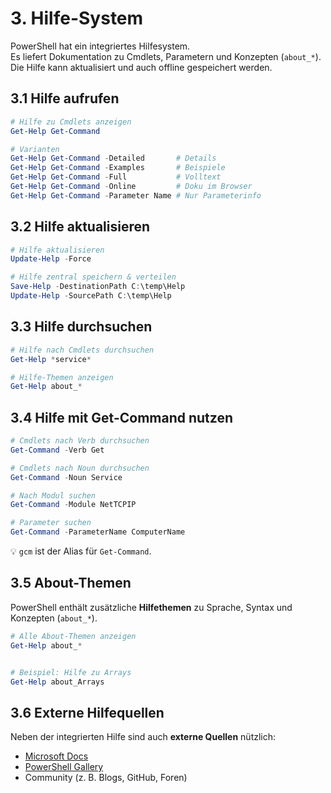 # 3. Hilfe-System

PowerShell hat ein integriertes Hilfesystem.  
Es liefert Dokumentation zu Cmdlets, Parametern und Konzepten (`about_*`).  
Die Hilfe kann aktualisiert und auch offline gespeichert werden.  

## 3.1 Hilfe aufrufen

```powershell
# Hilfe zu Cmdlets anzeigen
Get-Help Get-Command

# Varianten
Get-Help Get-Command -Detailed       # Details
Get-Help Get-Command -Examples       # Beispiele
Get-Help Get-Command -Full           # Volltext
Get-Help Get-Command -Online         # Doku im Browser
Get-Help Get-Command -Parameter Name # Nur Parameterinfo
```

## 3.2 Hilfe aktualisieren

```powershell
# Hilfe aktualisieren
Update-Help -Force

# Hilfe zentral speichern & verteilen
Save-Help -DestinationPath C:\temp\Help
Update-Help -SourcePath C:\temp\Help
```

## 3.3 Hilfe durchsuchen

```powershell
# Hilfe nach Cmdlets durchsuchen
Get-Help *service*

# Hilfe-Themen anzeigen
Get-Help about_*
```

## 3.4 Hilfe mit Get-Command nutzen

```powershell
# Cmdlets nach Verb durchsuchen
Get-Command -Verb Get

# Cmdlets nach Noun durchsuchen
Get-Command -Noun Service

# Nach Modul suchen
Get-Command -Module NetTCPIP

# Parameter suchen
Get-Command -ParameterName ComputerName
```

💡 `gcm` ist der Alias für `Get-Command`.

## 3.5 About-Themen

PowerShell enthält zusätzliche **Hilfethemen** zu Sprache, Syntax und Konzepten (`about_*`).

```powershell
# Alle About-Themen anzeigen
Get-Help about_*


# Beispiel: Hilfe zu Arrays
Get-Help about_Arrays
```

## 3.6 Externe Hilfequellen

Neben der integrierten Hilfe sind auch **externe Quellen** nützlich:

- [Microsoft Docs](https://learn.microsoft.com/powershell/)
- [PowerShell Gallery](https://www.powershellgallery.com)
- Community (z. B. Blogs, GitHub, Foren)
